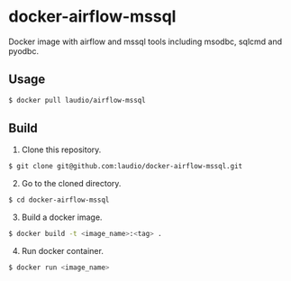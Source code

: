 # docker-airflow-mssql

Docker image with airflow and mssql tools including msodbc, sqlcmd and pyodbc.

## Usage

```bash
$ docker pull laudio/airflow-mssql
```

## Build

1. Clone this repository.

```bash
$ git clone git@github.com:laudio/docker-airflow-mssql.git
```

2. Go to the cloned directory.

```bash
$ cd docker-airflow-mssql
```

3. Build a docker image.

```bash
$ docker build -t <image_name>:<tag> .
```

4. Run docker container.

```bash
$ docker run <image_name>
```
